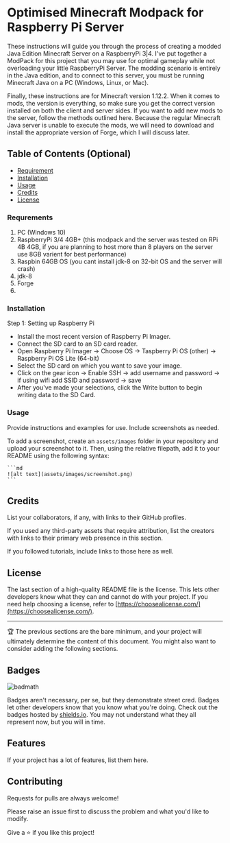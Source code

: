 # Optimised Minecraft Modpack for Raspberry Pi Server 


These instructions will guide you through the process of creating a modded Java Edition Minecraft Server on a RaspberryPi 3|4. 
I've put together a ModPack for this project that you may use for optimal gameplay while not overloading your little RaspberryPi Server. 
The modding scenario is entirely in the Java edition, and to connect to this server, you must be running Minecraft Java on a PC (Windows, Linux, or Mac).

Finally, these instructions are for Minecraft version 1.12.2. When it comes to mods, the version is everything, 
so make sure you get the correct version installed on both the client and server sides. If you want to add new mods to the server, follow the methods outlined here.
Because the regular Minecraft Java server is unable to execute the mods, we will need to download and install the appropriate version of Forge, which I will discuss later.



## Table of Contents (Optional)

- [Requirement](#Requirement)
- [Installation](#installation)
- [Usage](#usage)
- [Credits](#credits)
- [License](#license)

### Requrements

1. PC (Windows 10)
2. RaspberryPi 3/4 4GB+ (this modpack and the server was tested on RPi 4B 4GB, if you are planning to host more than 8 players on the server use 8GB varient for best performance)
3. Raspbin 64GB OS (you cant install jdk-8 on 32-bit OS and the server will crash)
4. jdk-8
5. Forge 
6.

### Installation

Step 1: Setting up Raspberry Pi

- Install the most recent version of Raspberry Pi Imager. 
- Connect the SD card to an SD card reader.
- Open Raspberry Pi Imager -> Choose OS -> Taspberry Pi OS (other) -> Raspberry Pi OS Lite (64-bit)
- Select the SD card on which you want to save your image.
- Click on the gear icon -> Enable SSH -> add username and password -> if using wifi add SSID and password -> save
- After you've made your selections, click the Write button to begin writing data to the SD Card.


### Usage

Provide instructions and examples for use. Include screenshots as needed.

To add a screenshot, create an `assets/images` folder in your repository and upload your screenshot to it. Then, using the relative filepath, add it to your README using the following syntax:

    ```md
    ![alt text](assets/images/screenshot.png)
    ```

## Credits

List your collaborators, if any, with links to their GitHub profiles.

If you used any third-party assets that require attribution, list the creators with links to their primary web presence in this section.

If you followed tutorials, include links to those here as well.

## License

The last section of a high-quality README file is the license. This lets other developers know what they can and cannot do with your project. If you need help choosing a license, refer to [https://choosealicense.com/](https://choosealicense.com/).

---

🏆 The previous sections are the bare minimum, and your project will ultimately determine the content of this document. You might also want to consider adding the following sections.

## Badges

![badmath](https://img.shields.io/github/languages/top/lernantino/badmath)

Badges aren't necessary, per se, but they demonstrate street cred. Badges let other developers know that you know what you're doing. Check out the badges hosted by [shields.io](https://shields.io/). You may not understand what they all represent now, but you will in time.

## Features

If your project has a lot of features, list them here.

## Contributing

Requests for pulls are always welcome!

Please raise an issue first to discuss the problem and what you'd like to modify.

Give a ⭐️ if you like this project!

